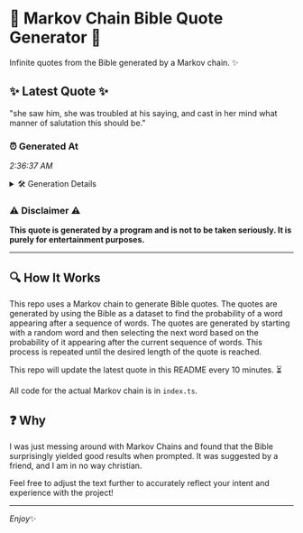 # 📖 Markov Chain Bible Quote Generator 📖

Infinite quotes from the Bible generated by a Markov chain. ✨

## ✨ Latest Quote ✨
"she saw him, she was troubled at his saying, and cast in her mind what manner of salutation this should be."

### ⏰ Generated At
*2:36:37 AM*

<details>
    <summary>🛠️ Generation Details</summary>
    <p>
        <strong>🌱 Seed:</strong> she<br>
        <strong>🔄 Iterations:</strong> 20<br>
        <strong>📜 Context History:</strong><br>[ she ]: saw<br>[ she, saw ]: him,<br>[ she, saw, him, ]: she<br>[ she, saw, him,, she ]: was<br>[ she, saw, him,, she, was ]: troubled<br>[ she, saw, him,, she, was, troubled ]: at<br>[ saw, him,, she, was, troubled, at ]: his<br>[ him,, she, was, troubled, at, his ]: saying,<br>[ she, was, troubled, at, his, saying, ]: and<br>[ was, troubled, at, his, saying,, and ]: cast<br>[ troubled, at, his, saying,, and, cast ]: in<br>[ at, his, saying,, and, cast, in ]: her<br>[ his, saying,, and, cast, in, her ]: mind<br>[ saying,, and, cast, in, her, mind ]: what<br>[ and, cast, in, her, mind, what ]: manner<br>[ cast, in, her, mind, what, manner ]: of<br>[ in, her, mind, what, manner, of ]: salutation<br>[ her, mind, what, manner, of, salutation ]: this<br>[ mind, what, manner, of, salutation, this ]: should<br>[ what, manner, of, salutation, this, should ]: be.<br>
    </p>
</details>

### ⚠️ Disclaimer ⚠️
**This quote is generated by a program and is not to be taken seriously. It is purely for entertainment purposes.**

---

## 🔍 How It Works

This repo uses a Markov chain to generate Bible quotes. The quotes are generated by using the Bible as a dataset to find the probability of a word appearing after a sequence of words. The quotes are generated by starting with a random word and then selecting the next word based on the probability of it appearing after the current sequence of words. This process is repeated until the desired length of the quote is reached.

This repo will update the latest quote in this README every 10 minutes. ⏳

All code for the actual Markov chain is in `index.ts`.

## ❓ Why

I was just messing around with Markov Chains and found that the Bible surprisingly yielded good results when prompted. 
It was suggested by a friend, and I am in no way christian.

Feel free to adjust the text further to accurately reflect your intent and experience with the project!

---

*Enjoy*✨
